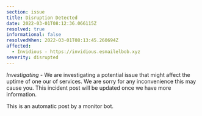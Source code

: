 ```yaml
---
section: issue
title: Disruption Detected
date: 2022-03-01T08:12:36.066115Z
resolved: true
informational: false
resolvedWhen: 2022-03-01T08:13:45.260694Z
affected:
  - Invidious - https://invidious.esmailelbob.xyz
severity: disrupted
---
```

*Investigating* - We are investigating a potential issue that might affect the uptime of one our of services. We are sorry for any inconvenience this may cause you. This incident post will be updated once we have more information.

This is an automatic post by a monitor bot.
        